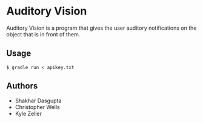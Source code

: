 # Auditory Vision
Auditory Vision is a program that gives the user auditory notifications on the object that is in front of them.

## Usage
```
$ gradle run < apikey.txt
```

## Authors
* Shakhar Dasgupta
* Christopher Wells
* Kyle Zeller
